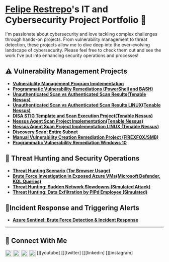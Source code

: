 # <a href="https://www.linkedin.com/in/feliperestrepo/">Felipe Restrepo</a>'s IT and Cybersecurity Project Portfolio 🔐

I'm passionate about cybersecurity and love tackling complex challenges through hands-on projects. From vulnerability management to threat detection, these projects allow me to dive deep into the ever-evolving landscape of cybersecurity. Please feel free to check them out and see the work I’ve put into enhancing security operations and processes!


## ⚠️ Vulnerability Management Projects

- **[Vulnerability Management Program Implementation](https://github.com/felipearborestrepo/vulnerability-management-project/tree/main)**
- **[Programmatic Vulnerability Remediations (PowerShell and BASH)](https://github.com/felipearborestrepo/programmatic-vulnerability-remediations-powershelll-bash/blob/main/README.md)**
- **[Unauthenticated Scan vs Authenticated Scan Results(Tenable Nessus)](https://github.com/felipearborestrepo/Unauthenticated_vs_Authenticated-Scans)**
- **[Unauthenticated Scan vs Authenticated Scan Results LINUX(Tenable Nessus)](https://github.com/felipearborestrepo/Linux_UnauthenticatedvsAuthenticated-Scans/blob/main/README.md#-project-structure)**
-  **[DISA STIG Template and Scan Execution Project(Tenable Nessus)](https://github.com/felipearborestrepo/DISA-STIG-Vulnerability-Template-Scan)**
-  **[Nessus Agent Scan Project Implementation(Tenable Nessus)](https://github.com/felipearborestrepo/Nessus-Agent-Scan-Project-Implementation/blob/main/README.md)**
-  **[Nessus Agent Scan Project Implementation LINUX (Tenable Nessus)](https://github.com/felipearborestrepo/Nessus-Agent-Scan-Linux-Project-Implementation/blob/main/README.md)**
-  **[Discovery Scan: Entire Subnet](https://github.com/felipearborestrepo/Discovery-Scan-Entire-Subnet-Scan-/blob/main/README.md)**
-  **[Manual Vulnerability Creation Remediation Project (FIREXFOX/SMB)](https://github.com/felipearborestrepo/Manual-Vulnerability-Creation-Remediation-Project/blob/main/README.md)**
-  **[Programmatic Vulnerability Remediation Windows 10](https://github.com/felipearborestrepo/Programmatic-Vulnerability-Remediation/blob/main/README.md)**
## 🚨 Threat Hunting and Security Operations

- **[Threat Hunting Scenario (Tor Browser Usage)](https://github.com/felipearborestrepo/threat-hunting-scenario-tor-project)**
- **[Brute Force Investigation in Exposed Azure VMs(Microsoft Defender, KQL Queries)](https://github.com/felipearborestrepo/MITRE-ATTACK-TTP-Devices-Exposed-to-the-Internet)**
- **[Threat Hunting: Sudden Network Slowdowns (Simulated Attack)](https://github.com/felipearborestrepo/Threat-Hunting-Project-Entropy-Gorilla-Port-Scan/blob/main/README.md)**
- **[Threat Hunting: Data Exfiltration by PIPd Employee (Simulated)](https://github.com/felipearborestrepo/Threat-Hunting-Data-Exfiltration-by-PIPd-Employee-Simulated-/blob/main/README.md)**

## 🧯Incident Response and Triggering Alerts

- **[Azure Sentinel: Brute Force Detection & Incident Response](https://github.com/felipearborestrepo/Incident-Response-Virtual-Machine-Brute-Forcing/blob/main/README.md)**
<hr/>

## 🤳 Connect With Me

[<img align="left" alt="___________ | YouTube" width="22px" src="https://cdn.jsdelivr.net/npm/simple-icons@v3/icons/youtube.svg" />][youtube]
[<img align="left" alt="___________ | Twitter" width="22px" src="https://cdn.jsdelivr.net/npm/simple-icons@v3/icons/twitter.svg" />][twitter]
[<img align="left" alt="___________ | LinkedIn" width="22px" src="https://www.linkedin.com/in/felipe-restrepo-ab56a5318/" />][linkedin]
[<img align="left" alt="___________ | Instagram" width="22px" src="https://cdn.jsdelivr.net/npm/simple-icons@v3/icons/instagram.svg" />][instagram]


<!--
<img width="35" alt="image" src="https://github.com/user-attachments/assets/2f41c7cd-5ea8-4475-b451-a37161b6c3fb"> 
<img width="35" alt="image" src="https://github.com/user-attachments/assets/77649969-9910-4994-8b96-74a116cfb2a8">
-->
